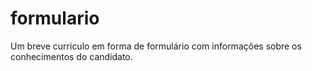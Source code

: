 # formulario
Um breve curriculo em forma de formulário com informações sobre os conhecimentos do candidato.